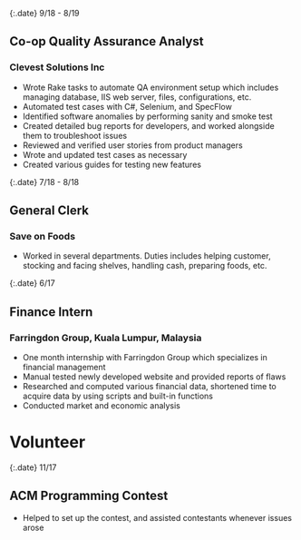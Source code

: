 {:.date}
9/18 - 8/19

## Co-op Quality Assurance Analyst
### Clevest Solutions Inc
* Wrote Rake tasks to automate QA environment setup which includes managing database, IIS web server, files, configurations, etc.
* Automated test cases with C#, Selenium, and SpecFlow
* Identified software anomalies by performing sanity and smoke test
* Created detailed bug reports for developers, and worked alongside them to troubleshoot issues
* Reviewed and verified user stories from product managers
* Wrote and updated test cases as necessary
* Created various guides for testing new features

{:.date}
7/18 - 8/18

## General Clerk
### Save on Foods
* Worked in several departments. Duties includes helping customer, stocking and facing shelves, handling cash, preparing foods, etc.

{:.date}
6/17

## Finance Intern
### Farringdon Group, Kuala Lumpur, Malaysia    
* One month internship with Farringdon Group which specializes in financial management
* Manual tested newly developed website and provided reports of flaws
* Researched and computed various financial data, shortened time to acquire data by using scripts and built-in functions
* Conducted market and economic analysis


# Volunteer  

{:.date}
11/17
  
## ACM Programming Contest
* Helped to set up the contest, and assisted contestants whenever issues arose